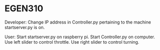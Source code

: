 # EGEN310
Developer: Change IP address in Controller.py pertaining to the machine startserver.py is on.

User: 
Start startserver.py on raspberry pi.
Start Controller.py on computer.
Use left slider to control throttle.
Use right slider to control turning.
